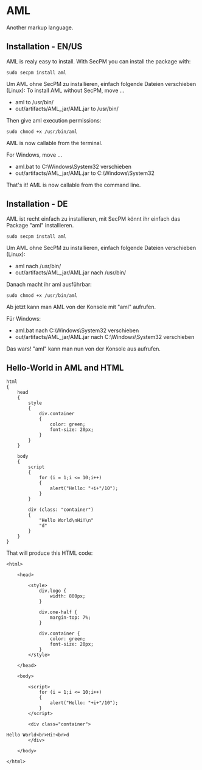 # AML
Another markup language.

## Installation - EN/US
AML is realy easy to install. With SecPM you can install the package with:

    sudo secpm install aml

Um AML ohne SecPM zu installieren, einfach folgende Dateien verschieben (Linux):
To install AML without SecPM, move ...

* aml to /usr/bin/
* out/artifacts/AML_jar/AML.jar to /usr/bin/  

Then give aml execution permissions:

    sudo chmod +x /usr/bin/aml

AML is now callable from the terminal.

For Windows, move ...
* aml.bat to C:\Windows\System32 verschieben
* out/artifacts/AML_jar/AML.jar to C:\Windows\System32

That's it! AML is now callable from the command line.

## Installation - DE
AML ist recht einfach zu installieren, mit SecPM könnt ihr einfach das Package "aml" installieren.

    sudo secpm install aml

Um AML ohne SecPM zu installieren, einfach folgende Dateien verschieben (Linux):
* aml nach /usr/bin/
* out/artifacts/AML_jar/AML.jar nach /usr/bin/  

Danach macht ihr aml ausführbar:

    sudo chmod +x /usr/bin/aml

Ab jetzt kann man AML von der Konsole mit "aml" aufrufen.

Für Windows:
* aml.bat nach C:\Windows\System32 verschieben
* out/artifacts/AML_jar/AML.jar nach C:\Windows\System32 verschieben

Das wars! "aml" kann man nun von der Konsole aus aufrufen.

## Hello-World in AML and HTML

    html
    {
        head
        {
            style
            {
                div.container
                {
                    color: green;
                    font-size: 20px;
                }
            }
        }

        body
        {
            script
            {
                for (i = 1;i <= 10;i++)
                {
                    alert("Hello: "+i+"/10");
                }
            }

            div (class: "container")
            {
                "Hello World\nHi!\n"
                "d"
            }
        }
    }
    
That will produce this HTML code:

    <html>

        <head>

            <style>			
                div.logo {
                    width: 800px;
                }

                div.one-half {
                    margin-top: 7%;
                }

                div.container {
                    color: green;
                    font-size: 20px;
                }
            </style>

        </head>

        <body>

            <script>			
                for (i = 1;i <= 10;i++)
                {
                    alert("Hello: "+i+"/10");
                }
            </script>

            <div class="container">

    Hello World<br>Hi!<br>d
            </div>

        </body>

    </html>


